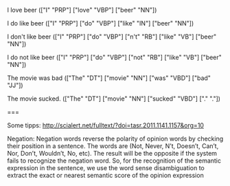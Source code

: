 
I love beer
(["I" "PRP"] ["love" "VBP"] ["beer" "NN"])

I do like beer
(["I" "PRP"] ["do" "VBP"] ["like" "IN"] ["beer" "NN"])

I don't like beer
(["I" "PRP"] ["do" "VBP"] ["n't" "RB"] ["like" "VB"] ["beer" "NN"])

I do not like beer
(["I" "PRP"] ["do" "VBP"] ["not" "RB"] ["like" "VB"] ["beer" "NN"])

The movie was bad
(["The" "DT"] ["movie" "NN"] ["was" "VBD"] ["bad" "JJ"])

The movie sucked.
(["The" "DT"] ["movie" "NN"] ["sucked" "VBD"] ["." "."])

===

Some tipps: http://scialert.net/fulltext/?doi=tasr.2011.1141.1157&org=10

Negation: Negation words reverse the polarity of opinion words by checking their position in a sentence. The words are (Not, Never, N’t, Doesn’t, Can’t, Nor, Don’t, Wouldn’t, No, etc). The result will be the opposite if the system fails to recognize the negation word. So, for the recognition of the semantic expression in the sentence, we use the word sense disambiguation to extract the exact or nearest semantic score of the opinion expression

